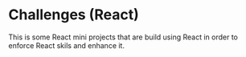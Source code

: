 # Challenges (React)

This is some React mini projects that are build using React in order to enforce React skils and enhance it.

